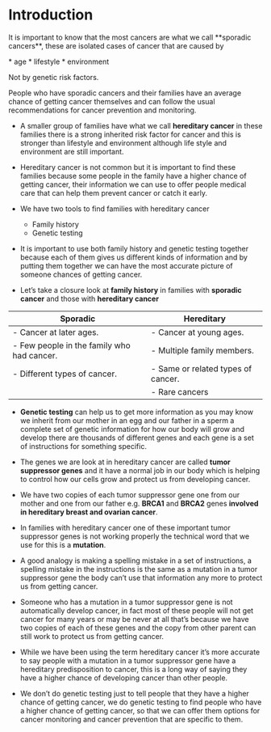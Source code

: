 # Introduction


<p>    It is important to know that the most cancers are what we call **sporadic cancers**, these are isolated cases of cancer that are caused by</p>
        * age
        * lifestyle 
        * environment 
<p>Not by genetic risk factors.</p>

<p> People who have sporadic cancers and their families have an average chance of getting cancer themselves and can follow the usual recommendations for cancer prevention and monitoring.</p>

* A smaller group of families have what we call **hereditary cancer** in these families there is a strong inherited risk factor for cancer and  this is stronger than lifestyle and environment although life style and environment are still important.

* Hereditary cancer is not common but it is important to find these families because some people in the family have a higher chance of getting cancer, their information we can use to offer people medical care that can help them prevent cancer or catch it early.

* We have two tools to find families with hereditary cancer 
  * Family history 
  * Genetic testing 

* It is important to use both family history and genetic testing together because each of them gives us different kinds of information and by putting them together we can have the most accurate picture of someone chances of getting cancer.

* Let’s take a closure look at **family history** in families with **sporadic cancer** and those with **hereditary cancer**

|Sporadic                                    |Hereditary                                    |
|--------------------------------------------|----------------------------------------------|
|  - Cancer at later ages.                   |  - Cancer at young ages.                     |  
|  - Few people in the family who had cancer.|  - Multiple family members.                  |
|  - Different types of cancer.              |  - Same or related types of cancer.          |
|                                            |  - Rare cancers                              |

* **Genetic testing** can help us to get more information as you may know we inherit from our mother in an egg and our father in a sperm a complete set of genetic information for how our body will grow and develop there are thousands of different genes and each gene is a set of instructions for something specific.

* The genes we are look at in hereditary cancer are called **tumor suppressor genes** and it have a normal job in our body which is helping to control how our cells grow and protect us from developing cancer.

* We have two copies of each tumor suppressor gene one from our mother and one from our father e.g. **BRCA1** and **BRCA2** genes **involved in hereditary breast and ovarian cancer**.

* In families with hereditary cancer one of these important tumor suppressor genes is not working properly the technical word that we use for this is a **mutation**.

* A good analogy is making a spelling mistake in a set of instructions, a spelling mistake in the instructions is the same as a mutation in a tumor suppressor gene the body can’t use that information any more to protect us from getting cancer.

* Someone who has a mutation in a tumor suppressor gene is not automatically develop cancer, in fact most of these people will not get cancer for many years or may be never at all that’s because we have two copies of each of these genes and the copy from other parent can still work to protect us from getting cancer.

* While we have been using the term hereditary cancer it’s more accurate to say people with a mutation in a tumor suppressor gene have a hereditary predisposition to cancer, this is a long way of saying they have a higher chance of developing cancer than other people.

* We don’t do genetic testing just to tell people that they have a higher chance of getting cancer, we do genetic testing to find people who have a higher chance of getting cancer, so that we can offer them options for cancer monitoring and cancer prevention that are specific to them.
